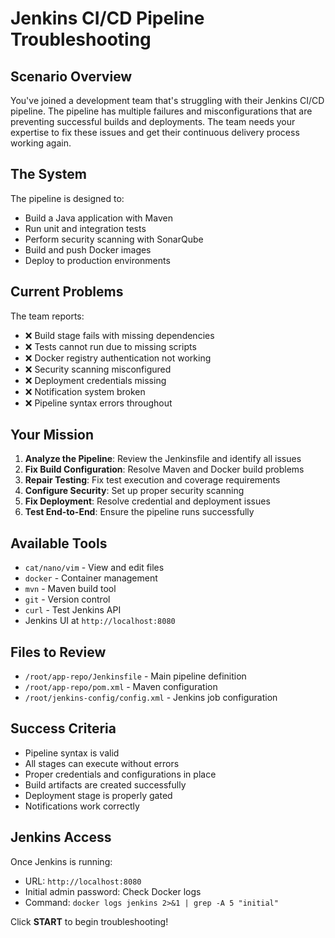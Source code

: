 # Jenkins CI/CD Pipeline Troubleshooting

## Scenario Overview

You've joined a development team that's struggling with their Jenkins CI/CD pipeline. The pipeline has multiple failures and misconfigurations that are preventing successful builds and deployments. The team needs your expertise to fix these issues and get their continuous delivery process working again.

## The System

The pipeline is designed to:
- Build a Java application with Maven
- Run unit and integration tests
- Perform security scanning with SonarQube
- Build and push Docker images
- Deploy to production environments

## Current Problems

The team reports:
- ❌ Build stage fails with missing dependencies
- ❌ Tests cannot run due to missing scripts
- ❌ Docker registry authentication not working
- ❌ Security scanning misconfigured
- ❌ Deployment credentials missing
- ❌ Notification system broken
- ❌ Pipeline syntax errors throughout

## Your Mission

1. **Analyze the Pipeline**: Review the Jenkinsfile and identify all issues
2. **Fix Build Configuration**: Resolve Maven and Docker build problems
3. **Repair Testing**: Fix test execution and coverage requirements
4. **Configure Security**: Set up proper security scanning
5. **Fix Deployment**: Resolve credential and deployment issues
6. **Test End-to-End**: Ensure the pipeline runs successfully

## Available Tools

- `cat/nano/vim` - View and edit files
- `docker` - Container management
- `mvn` - Maven build tool
- `git` - Version control
- `curl` - Test Jenkins API
- Jenkins UI at `http://localhost:8080`

## Files to Review

- `/root/app-repo/Jenkinsfile` - Main pipeline definition
- `/root/app-repo/pom.xml` - Maven configuration
- `/root/jenkins-config/config.xml` - Jenkins job configuration

## Success Criteria

- Pipeline syntax is valid
- All stages can execute without errors
- Proper credentials and configurations in place
- Build artifacts are created successfully
- Deployment stage is properly gated
- Notifications work correctly

## Jenkins Access

Once Jenkins is running:
- URL: `http://localhost:8080`
- Initial admin password: Check Docker logs
- Command: `docker logs jenkins 2>&1 | grep -A 5 "initial"` 

Click **START** to begin troubleshooting!